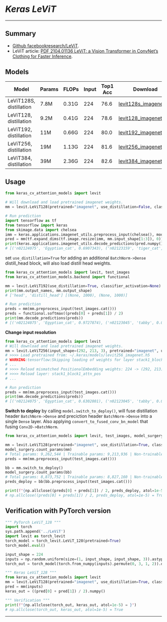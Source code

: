 # ___Keras LeViT___
***

## Summary
  - [Github facebookresearch/LeViT](https://github.com/facebookresearch/LeViT).
  - LeViT article: [PDF 2104.01136 LeViT: a Vision Transformer in ConvNet’s Clothing for Faster Inference](https://arxiv.org/pdf/2104.01136.pdf).
## Models
  | Model                   | Params | FLOPs | Input | Top1 Acc | Download |
  | ----------------------- | ------ | ----- | ----- | -------- | -------- |
  | LeViT128S, distillation | 7.8M   | 0.31G | 224   | 76.6     | [levit128s_imagenet.h5](https://github.com/leondgarse/keras_cv_attention_models/releases/download/levit/levit128s_imagenet.h5) |
  | LeViT128, distillation  | 9.2M   | 0.41G | 224   | 78.6     | [levit128_imagenet.h5](https://github.com/leondgarse/keras_cv_attention_models/releases/download/levit/levit128_imagenet.h5) |
  | LeViT192, distillation  | 11M    | 0.66G | 224   | 80.0     | [levit192_imagenet.h5](https://github.com/leondgarse/keras_cv_attention_models/releases/download/levit/levit192_imagenet.h5) |
  | LeViT256, distillation  | 19M    | 1.13G | 224   | 81.6     | [levit256_imagenet.h5](https://github.com/leondgarse/keras_cv_attention_models/releases/download/levit/levit256_imagenet.h5) |
  | LeViT384, distillation  | 39M    | 2.36G | 224   | 82.6     | [levit384_imagenet.h5](https://github.com/leondgarse/keras_cv_attention_models/releases/download/levit/levit384_imagenet.h5) |
## Usage
  ```py
  from keras_cv_attention_models import levit

  # Will download and load pretrained imagenet weights.
  mm = levit.LeViT128(pretrained="imagenet", use_distillation=False, classifier_activation='softmax')

  # Run prediction
  import tensorflow as tf
  from tensorflow import keras
  from skimage.data import chelsea
  imm = keras.applications.imagenet_utils.preprocess_input(chelsea(), mode='torch') # Chelsea the cat
  pred = mm(tf.expand_dims(tf.image.resize(imm, mm.input_shape[1:3]), 0))
  print(keras.applications.imagenet_utils.decode_predictions(pred.numpy())[0])
  # [('n02124075', 'Egyptian_cat', 0.6907343), ('n02123159', 'tiger_cat', 0.019873397), ...]
  ```
  set `use_distillation=True` for adding an additional `BatchNorm->Dense` distill_head block, will also load distill head weights.
  ```py
  from keras_cv_attention_models import levit, test_images
  from keras_cv_attention_models.backend import functional

  mm = levit.LeViT192(use_distillation=True, classifier_activation=None)
  print(mm.output_names, mm.output_shape)
  # ['head', 'distill_head'] [(None, 1000), (None, 1000)]

  # Run prediction
  preds = mm(mm.preprocess_input(test_images.cat()))
  preds = functional.softmax((preds[0] + preds[1]) / 2)
  print(mm.decode_predictions(preds))
  # [('n02124075', 'Egyptian_cat', 0.9727874), ('n02123045', 'tabby', 0.0082716895), ...]
  ```
  **Change input resolution**
  ```py
  from keras_cv_attention_models import levit
  # Will download and load pretrained imagenet weights.
  mm = levit.LeViT256(input_shape=(292, 213, 3), pretrained="imagenet", use_distillation=False, classifier_activation='softmax')
  # >>>> Load pretrained from: ~/.keras/models/levit256_imagenet.h5
  # WARNING:tensorflow:Skipping loading of weights for layer stack1_block1_attn_pos due to mismatch in shape ((266, 4) vs (196, 4)).
  # ...
  # >>>> Reload mismatched PositionalEmbedding weights: 224 -> (292, 213)
  # >>>> Reload layer: stack1_block1_attn_pos
  # ...

  # Run prediction
  preds = mm(mm.preprocess_input(test_images.cat()))
  print(mm.decode_predictions(preds))
  # [('n02124075', 'Egyptian_cat', 0.6302801), ('n02123045', 'tabby', 0.008385201), ...]
  ```
  **Switch to deploy** by calling `model.switch_to_deploy()`, will fuse distillation header `BatchNorm->Dense` and preciction header `BatchNorm->Dense` into a single `Dense` layer. Also applying `convert_to_fused_conv_bn_model` that fusing `Conv2D->BatchNorm`.
  ```py
  from keras_cv_attention_models import levit, test_images, model_surgery

  mm = levit.LeViT128(pretrained="imagenet", use_distillation=True, classifier_activation=None)
  model_surgery.count_params(mm)
  # Total params: 9,262,544 | Trainable params: 9,213,936 | Non-trainable params:48,608
  preds = mm(mm.preprocess_input(test_images.cat()))

  bb = mm.switch_to_deploy()
  model_surgery.count_params(bb)
  # Total params: 8,873,752 | Trainable params: 8,827,160 | Non-trainable params:46,592
  preds_deploy = bb(bb.preprocess_input(test_images.cat()))

  print(f"{np.allclose((preds[0] + preds[1]) / 2, preds_deploy, atol=1e-5) = }")
  # np.allclose((preds[0] + preds[1]) / 2, preds_deploy, atol=1e-5) = True
  ```
## Verification with PyTorch version
  ```py
  """ PyTorch LeViT_128 """
  import torch
  sys.path.append('../LeViT')
  import levit as torch_levit
  torch_model = torch_levit.LeViT_128(pretrained=True)
  torch_model.eval()

  input_shape = 224
  inputs = np.random.uniform(size=(1, input_shape, input_shape, 3)).astype("float32")
  torch_out = torch_model(torch.from_numpy(inputs).permute(0, 3, 1, 2)).detach().numpy()

  """ Keras LeViT_128 """
  from keras_cv_attention_models import levit
  mm = levit.LeViT128(pretrained="imagenet", use_distillation=True, classifier_activation=None)
  pred = mm(inputs)
  keras_out = ((pred[0] + pred[1]) / 2).numpy()

  """ Verification """
  print(f"{np.allclose(torch_out, keras_out, atol=1e-5) = }")
  # np.allclose(torch_out, keras_out, atol=1e-5) = True
  ```
***
